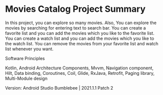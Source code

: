 # Movies Catalog Project Summary

In this project, you can explore so many movies. Also, You can explore the movies by searching for entering text to search bar. You can create a favorite list and you can add the movies which you like to the favorite list. You can create a watch list and you can add the movies which you like to the watch list. You can remove the movies from your favorite list and watch list whenever you want.

Software Principles


Kotlin, Android Architecture Components, Mvvm, Navigation component, Hilt, Data binding, Coroutines, Coil, Glide,  RxJava, Retrofit, Paging library, Multi-Module design

Version: Android Studio Bumblebee | 2021.1.1 Patch 2
